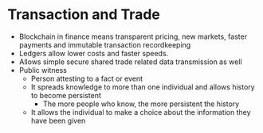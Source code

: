 # Transaction and Trade

- Blockchain in finance means transparent pricing, new markets, faster payments and immutable transaction recordkeeping
- Ledgers allow lower costs and faster speeds.
- Allows simple secure shared trade related data transmission as well
- Public witness
  - Person attesting to a fact or event
  - It spreads knowledge to more than one individual and allows history to become persistent
    - The more people who know, the more persistent the history
  - It allows the individual to make a choice about the information they have been given